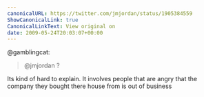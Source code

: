 ```yaml
---
canonicalURL: https://twitter.com/jmjordan/status/1905384559
ShowCanonicalLink: true
CanonicalLinkText: View original on
date: 2009-05-24T20:03:07+00:00
---
```

@gamblingcat:

> @jmjordan ?

Its kind of hard to explain. It involves people that are angry that the company they bought there house from is out of business